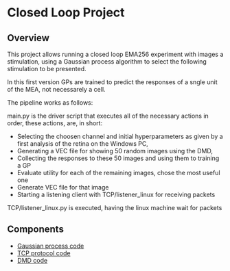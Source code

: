 # Closed Loop Project

## Overview
This project allows running a closed loop EMA256 experiment with images a stimulation, using a Gaussian process algorithm to select the following stimulation to be presented. 

In this first version GPs are trained to predict the responses of a sngle unit of the MEA, not necessarely a cell.

The pipeline works as follows:

main.py is the driver script that executes all of the necessary actions in order, these actions, are, in short:

- Selecting the choosen channel and initial hyperparameters as given by a first analysis of the retina on the Windows PC,
- Generating a VEC file for showing 50 random images using the DMD,
- Collecting the responses to these 50 images and using them to training a GP
- Evaluate utility for each of the remaining images, chose the most useful one
- Generate VEC file for that image
- Starting a listening client with TCP/listener_linux for receiving packets

TCP/listener_linux.py is executed, having the linux machine wait for packets

## Components
- [Gaussian process code](docs/GP.md)
- [TCP protocol code](docs/TCP.md)
- [DMD code](docs/DMD.md)